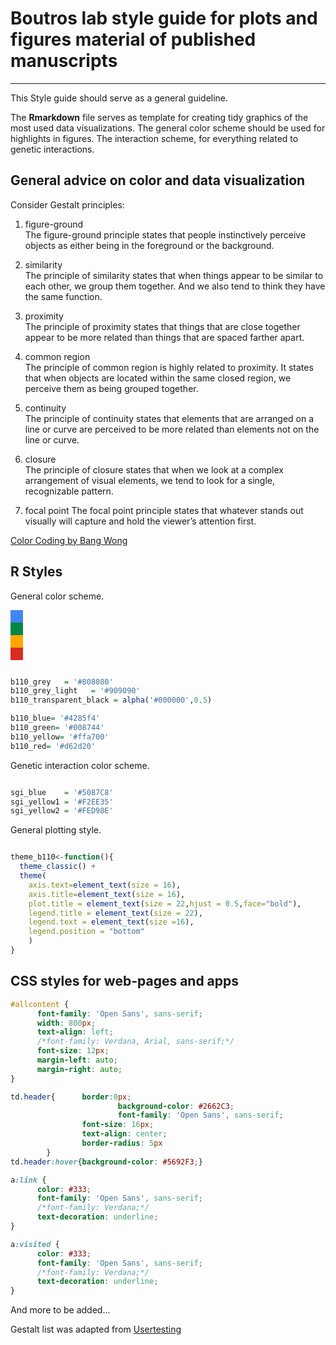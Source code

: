 # Boutros lab style guide for plots and figures material of published manuscripts

----------------------------------------------

This Style guide should serve as a general guideline. 

The **Rmarkdown** file serves as template for creating tidy graphics of the most
used data visualizations. The general color scheme should be used for highlights 
in figures. The interaction scheme, for everything related to genetic interactions. 

## General advice on color and data visualization

Consider Gestalt principles:
1. figure-ground  
 The figure-ground principle states that people instinctively perceive objects as either being in the foreground or the background.

2. similarity  
 The principle of similarity states that when things appear to be similar to each other, we group them together. And we also tend to think they have the same function.
 
3. proximity  
 The principle of proximity states that things that are close together appear to be more related than things that are spaced farther apart.

4. common region  
 The principle of common region is highly related to proximity. It states that when objects are located within the same closed region, we perceive them as being grouped together.

5. continuity  
 The principle of continuity states that elements that are arranged on a line or curve are perceived to be more related than elements not on the line or curve.

6. closure  
 The principle of closure states that when we look at a complex arrangement of visual elements, we tend to look for a single, recognizable pattern.
 
7. focal point 
 The focal point principle states that whatever stands out visually will capture and hold the viewer’s attention first.

[Color Coding by Bang Wong](https://www.nature.com/articles/nmeth0810-573)

## R Styles

General color scheme. <br><div style='background-color: #4285f4; width:20px; height:20px;'></div><div style='background-color: #008744; width:20px; height:20px;'></div><div style='background-color: #ffa700; width:20px; height:20px;'></div><div style='background-color: #d62d20; width:20px; height:20px;'></div>


```r

b110_grey   = '#808080'
b110_grey_light   = '#909090'
b110_transparent_black = alpha('#000000',0.5)

b110_blue= '#4285f4'
b110_green= '#008744'
b110_yellow= '#ffa700'
b110_red= '#d62d20'

```

Genetic interaction color scheme.

```r

sgi_blue    = '#5087C8'
sgi_yellow1 = '#F2EE35'
sgi_yellow2 = '#FED98E'

```

General plotting style.

```r

theme_b110<-function(){
  theme_classic() +
  theme(
    axis.text=element_text(size = 16), 
    axis.title=element_text(size = 16),
    plot.title = element_text(size = 22,hjust = 0.5,face="bold"),
    legend.title = element_text(size = 22),
    legend.text = element_text(size =16),
    legend.position = "bottom"
    )
}

```

## CSS styles for web-pages and apps

```css
#allcontent {
      font-family: 'Open Sans', sans-serif;
      width: 800px;
      text-align: left;
      /*font-family: Verdana, Arial, sans-serif;*/
      font-size: 12px;
      margin-left: auto;
      margin-right: auto;
}

td.header{      border:0px;
                        background-color: #2662C3;
                        font-family: 'Open Sans', sans-serif;
                font-size: 16px;
                text-align: center;
                border-radius: 5px
        }
td.header:hover{background-color: #5692F3;}

a:link {
      color: #333;
      font-family: 'Open Sans', sans-serif;
      /*font-family: Verdana;*/
      text-decoration: underline;
}

a:visited {
      color: #333;
      font-family: 'Open Sans', sans-serif;
      /*font-family: Verdana;*/
      text-decoration: underline;
}
```

And more to be added...

Gestalt list was adapted from [Usertesting](https://www.usertesting.com/blog/gestalt-principles/)